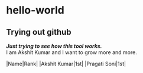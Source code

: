 # hello-world
## **Trying out github**
***Just trying to see how this tool works.***  
I am Akshit Kumar and I want to grow more and more.  

|Name|Rank|
|Akshit Kumar|1st|
|Pragati Soni|1st|
